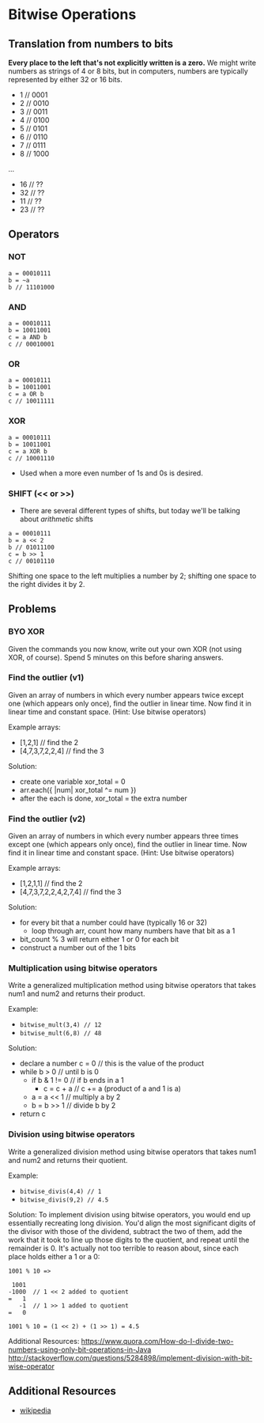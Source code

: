 # Bitwise Operations

## Translation from numbers to bits

**Every place to the left that's not explicitly written is a zero.** 
We might write numbers as strings of 4 or 8 bits, but in computers, numbers are typically represented by either 32 or 16 bits.

+ 1 // 0001
+ 2 // 0010
+ 3 // 0011
+ 4 // 0100
+ 5 // 0101
+ 6 // 0110
+ 7 // 0111
+ 8 // 1000

...

+ 16 // ??
+ 32 // ??
+ 11 // ??
+ 23 // ??


## Operators

### NOT

```
a = 00010111
b = ~a
b // 11101000
```

### AND

```
a = 00010111
b = 10011001
c = a AND b
c // 00010001
```

### OR

```
a = 00010111
b = 10011001
c = a OR b
c // 10011111
```

### XOR

```
a = 00010111
b = 10011001
c = a XOR b
c // 10001110
```

+ Used when a more even number of 1s and 0s is desired.

### SHIFT (<< or >>)

+ There are several different types of shifts, but today we'll be talking about _arithmetic_ shifts

```
a = 00010111
b = a << 2
b // 01011100
c = b >> 1
c // 00101110
```

Shifting one space to the left multiplies a number by 2; shifting one space to the right divides it by 2.

## Problems

### BYO XOR

Given the commands you now know, write out your own XOR (not using XOR, of course). Spend 5 minutes on this before sharing answers.

### Find the outlier (v1)

Given an array of numbers in which every number appears twice except one (which appears only once), find the outlier in linear time.
Now find it in linear time and constant space.
(Hint: Use bitwise operators)

Example arrays: 
+ [1,2,1] // find the 2
+ [4,7,3,7,2,2,4] // find the 3

Solution: 
+ create one variable xor_total = 0
+ arr.each({ |num| xor_total ^= num })
+ after the each is done, xor_total = the extra number

### Find the outlier (v2)

Given an array of numbers in which every number appears three times except one (which appears only once), find the outlier in linear time.
Now find it in linear time and constant space.
(Hint: Use bitwise operators)

Example arrays: 
+ [1,2,1,1] // find the 2
+ [4,7,3,7,2,2,4,2,7,4] // find the 3

Solution: 
+ for every bit that a number could have (typically 16 or 32)
  + loop through arr, count how many numbers have that bit as a 1
+ bit_count % 3 will return either 1 or 0 for each bit
+ construct a number out of the 1 bits

### Multiplication using bitwise operators

Write a generalized multiplication method using bitwise operators that takes num1 and num2 and returns their product.

Example:
+ `bitwise_mult(3,4) // 12`
+ `bitwise_mult(6,8) // 48`

Solution:
+ declare a number c = 0 // this is the value of the product
+ while b > 0 // until b is 0
  + if b & 1 != 0 // if b ends in a 1
    + c = c + a // c += a (product of a and 1 is a)
  + a = a << 1 // multiply a by 2
  + b = b >> 1 // divide b by 2
+ return c

### Division using bitwise operators

Write a generalized division method using bitwise operators that takes num1 and num2 and returns their quotient.

Example:
+ `bitwise_divis(4,4) // 1`
+ `bitwise_divis(9,2) // 4.5`

Solution:
To implement division using bitwise operators, you would end up essentially recreating long division. 
You'd align the most significant digits of the divisor with those of the dividend, subtract the two of them, 
add the work that it took to line up those digits to the quotient, and repeat until the remainder is 0. 
It's actually not too terrible to reason about, since each place holds either a 1 or a 0:

```
1001 % 10 => 

 1001
-1000  // 1 << 2 added to quotient
=   1
   -1  // 1 >> 1 added to quotient
=   0

1001 % 10 = (1 << 2) + (1 >> 1) = 4.5
```

Additional Resources:
https://www.quora.com/How-do-I-divide-two-numbers-using-only-bit-operations-in-Java
http://stackoverflow.com/questions/5284898/implement-division-with-bit-wise-operator

## Additional Resources

+ [wikipedia](https://en.wikipedia.org/wiki/Bitwise_operation)
